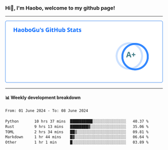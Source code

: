 <!--<h2 align="center"> Hi👋, I'm Haobo, welcome to my github page! </h2>-->
### Hi👋, I'm Haobo, welcome to my github page!
-------

<img href="https://github.com/HaoboGu" src="assets/stats.svg" alt="github stats" /> 

-------

#### 📊 **Weekly development breakdown**
<!--START_SECTION:waka-->

```txt
From: 01 June 2024 - To: 08 June 2024

Python       10 hrs 37 mins  ██████████░░░░░░░░░░░░░░░   40.37 %
Rust         9 hrs 13 mins   ████████▓░░░░░░░░░░░░░░░░   35.06 %
TOML         2 hrs 34 mins   ██▒░░░░░░░░░░░░░░░░░░░░░░   09.81 %
Markdown     1 hr 44 mins    █▓░░░░░░░░░░░░░░░░░░░░░░░   06.64 %
Other        1 hr 1 min      █░░░░░░░░░░░░░░░░░░░░░░░░   03.89 %
```

<!--END_SECTION:waka-->
<!--
backup url: https://github-readme-status-dusky-ten.vercel.app/api?username=HaoboGu&count_private=true&show_icons=true&theme=transparent&border_color=2f80ed
-->
<!--
**HaoboGu/HaoboGu** is a ✨ _special_ ✨ repository because its `README.md` (this file) appears on your GitHub profile.

Here are some ideas to get you started:

- 🔭 I’m currently working on AI-assisted programming tools
- 🌱 I’m currently learning ...
- 👯 I’m looking to collaborate on ...
- 🤔 I’m looking for help with ...
- 💬 Ask me about ...
- 📫 How to reach me: ...
- 😄 Pronouns: ...
- ⚡ Fun fact: ...
-->

